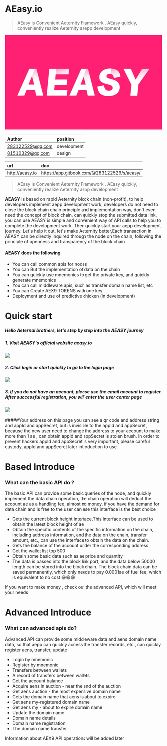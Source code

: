 # AEasy.io

> AEasy is Convenient Aeternity Framework . AEasy quickly, conveniently realize Aeternity aaepp development

![](https://github.com/sunbx/AEasy.io/blob/master/aeasy.jpeg?raw=true)

|Author|position|
|:----    |:---  
|283122529@qq.com|development|
|81510329@qq.com |design|

|url|doc|
 |:---   |:---   |
|http://aeasy.io  | https://app.gitbook.com/@283122529/s/aeasy/ |


> AEasy is Convenient Aeternity Framework . AEasy quickly, conveniently realize Aeternity aepp development


**AEASY**   is based on rapid Aeternity block chain (non-profit), to help developers implement aepp development work, developers do not need to close the block chain chain principle and implementation way, don't even need the concept of block chain, can quickly stop the submitted data link, you can use AEASY is simple and convenient way of API calls to help you to complete the development work. Then quickly start your aepp development journey. Let's help it out, let's make Aeternity better,Each transaction in AEASY can be directly inquired through the node on the chain, following the principle of openness and transparency of the block chain

####     **AEASY** does the following
- You can call common apis for nodes
- You can But the implementation of data on the chain
- You can quickly use mnemonics to get the private key, and quickly generate mnemonics
- You can call middleware apis, such as transfer domain name list, etc
- You can Create AEX9 TOKENS with one key
- Deployment and use of predictive chicken (in development)



# Quick start

##### Hello Aeternal brothers, let's step by step into the AEASY journey

##### 1. Visit AEASY's official website aeasy.io

![](https://www.showdoc.cc/server/api/common/visitfile/sign/2607f2f8073d168e02c680e58b7b3ba9?showdoc=.jpg)

##### 2. Click login or start quickly to go to the login page

![](https://www.showdoc.cc/server/api/common/visitfile/sign/20e1f67ba9e812a8838892fe9934091d?showdoc=.jpg)

##### 3. If you do not have an account, please use the email account to register. After successful registration, you will enter the user center page

![](https://www.showdoc.cc/server/api/common/visitfile/sign/ccebe40f796ac8f0b5f4f210ff22fada?showdoc=.jpg)



#####Your address on this page you can see a qr code and address string and appId and appSecret, but is invisible to the appId and appSecret, because the new user need to change the address to your account to make more than 1 ae , can obtain appId and appSecret is stolen brush. In order to prevent hackers appId and appSecret is very important, please careful custody, appId and appSecret later introduction to use





# Based Introduce

### What can the basic API do ?

The basic API can provide some basic queries of the node, and quickly implement the data chain operation, the chain operation will deduct the account ae as a handling fee, almost no money, if you have the demand for data chain and is free to the user can use this interface is the best choice

- Gets the current block height interface,This interface can be used to obtain the latest block height of ae
- Obtain the specific contents of the specific information on the chain, including address information, and the data on the chain, transfer amount, etc., can use the interface to obtain the data on the chain.
- Gets the balance of the account under the corresponding address
- Get the wallet list top 500
- Obtain some basic data such as ae price and quantity
- The data is passed into the block link port, and the data below 50000 length can be stored into the block chain. The block chain data can be saved permanently, which only needs to pay 0.0001ae of fuel fee, which is equivalent to no cost 😆😆😆

If you want to make money , check out the advanced API, which will meet your needs



# Advanced Introduce
### What can advanced apis do?
Advanced API can provide some middleware data and aens domain name data, so that aepp can quickly access the transfer records, etc., can quickly register aens, transfer, update

- Login by mnemonic
- Register by mnemonic
- Transfers between wallets
- A record of transfers between wallets
- Get the account balance
- Acquire aens in auction - near the end of the auction
- Get aens auction - the most expensive domain name
- Gets the domain name that aens is about to expire
- Get aens my-registered domain name
- Get aens my - about to expire domain name
- Update the domain name
- Domain name details
- Domain name registration
- The domain name transfer

Information about AEX9 API operations will be added later







